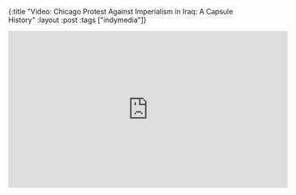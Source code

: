{:title "Video: Chicago Protest Against Imperialism in Iraq: A Capsule History"
:layout :post
:tags   ["indymedia"]}

<iframe width="560" height="315" src="https://www.youtube.com/embed/FFeA3OUME3w?controls=0&amp;start=161" title="YouTube video player" frameborder="0" allow="accelerometer; autoplay; clipboard-write; encrypted-media; gyroscope; picture-in-picture; web-share" allowfullscreen></iframe>